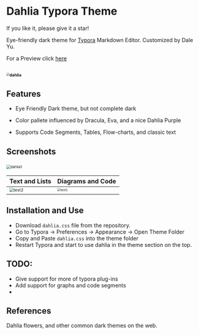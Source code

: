 # Dahlia Typora Theme

If you like it, please give it a star!

Eye-friendly dark theme for [Typora](https://typora.io/) Markdown Editor. Customized by Dale Yu. 

For a Preview click [here](https://www.youtube.com/watch?v=dQw4w9WgXcQ)

## 																<img src="/Users/daleyu/dahlia_theme/images/dahlia.png" alt="dahlia" style="zoom: 50%;" />

## Features

- Eye Friendly Dark theme, but not complete dark
- Color pallete influenced by Dracula, Eva, and a nice Dahlia Purple

- Supports Code Segments, Tables, Flow-charts, and classic text

## Screenshots 

​								<img src="/Users/daleyu/dahlia_theme/images/dahlia1.png" alt="dahlia1" style="zoom:67%;" /> 
 

| Text and Lists                                               | Diagrams and Code                                            |
| ------------------------------------------------------------ | ------------------------------------------------------------ |
| <img src="/Users/daleyu/dahlia_theme/images/test2.png" alt="test2" style="zoom: 67%;"/> | <img src="/Users/daleyu/dahlia_theme/images/test1.png" alt="test1" style="zoom: 50%;" /> |



## Installation and Use

- Download `dahlia.css` file from the repository. 
- Go to Typora -> Preferences -> Appearance -> Open Theme Folder
- Copy and Paste `dahlia.css` into the theme folder 
- Restart Typora and start to use dahlia in the theme section on the top.

## TODO:

- Give support for more of typora plug-ins
- Add support for graphs and code segments
- 

## References

Dahlia flowers, and other common dark themes on the web.



